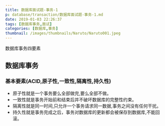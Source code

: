 ```yaml
---
title: 数据库面试题-事务-1
p: database/transaction/数据库面试题-事务-1.md
date: 2019-01-03 22:26:37
tags: [数据库事务,面试]
categories: [数据库,事务]
thumbnail: /images/thumbnails/Naruto/Naruto001.jpeg
---
```

数据库事务四要素
<!-- more -->


## 数据库事务
### 基本要素(ACID,原子性,一致性,隔离性,持久性)
* 原子性就是一个事务要么全部做完,要么全部不做。
* 一致性就是事务开始前和结束后并不破坏数据库的完整性约束。
* 隔离性就是同一时间,只允许一个事务请求同一数据,事务之间没有任何干扰。
* 持久性就是事务完成之后，事务对数据库的更新都会被保存到数据库,不能回滚。
